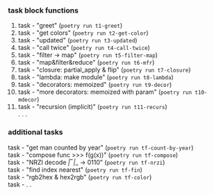 ### task block functions   
1. task - "greet" (`poetry run t1-greet`)  
2. task - "get colors" (`poetry run t2-get-color`)  
3. task - "updated" (`poetry run t3-updated`)  
4. task - "call twice" (`poetry run t4-call-twice`)  
5. task - "filter -> map" (`poetry run t5-filter-map`)  
6. task - "map&filter&reduce" (`poetry run t6-mfr`)  
7. task - "closure: partial_apply & flip" (`poetry run t7-closure`)  
8. task - "lambda: make module" (`poetry run t8-lambda`)  
9. task - "decorators: memoized" (`poetry run t9-decor`)  
10. task - "more decorators: memoized with param" (`poetry run t10-mdecor`)  
11. task - "recursion (implicit)" (`poetry run t11-recurs`)  
. . .  
### additional tasks  
task - "get man counted by year" (`poetry run tf-count-by-year`)  
task - "compose func >>> f(g(x))" (`poetry run tf-compose`)  
task - "NRZI decode  _|‾|__  -> 0110" (`poetry run tf-nrzi`)  
task - "find index nearest" (`poetry run tf-fin`)  
task - "rgb2hex & hex2rgb" (`poetry run tf-color`)  
task - . . 

